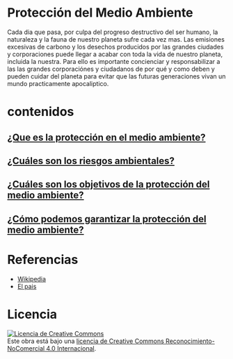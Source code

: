 # Protección del Medio Ambiente
Cada dia que pasa, por culpa del progreso destructivo del ser humano, la naturaleza y la fauna de nuestro
planeta sufre cada vez mas. Las emisiones excesivas de carbono y los desechos producidos por las grandes ciudades
y corporaciones puede llegar a acabar con toda la vida de nuestro planeta, incluida la nuestra. Para ello es
importante concienciar y responsabilizar a las las grandes corporaciónes y ciudadanos de por qué y como
deben y pueden cuidar del planeta para evitar que las futuras generaciones vivan un mundo practicamente apocaliptico.

# contenidos
## [¿Que es la protección en el medio ambiente?](contenido/que_es.md)
## [¿Cuáles son los riesgos ambientales?](riesgos.md)
## [¿Cuáles son los objetivos de la protección del medio ambiente?](objetivos.md)
## [¿Cómo podemos garantizar la protección del medio ambiente?](garantia.md)

# Referencias
- [Wikipedia](https://es.wikipedia.org/wiki/Wikipedia:Portada)
- [El pais](https://elpais.com/)
# Licencia
<a rel="license" href="http://creativecommons.org/licenses/by-nc/4.0/"><img alt="Licencia de Creative Commons" style="border-width:0" src="https://i.creativecommons.org/l/by-nc/4.0/88x31.png" /></a><br />Este obra está bajo una <a rel="license" href="http://creativecommons.org/licenses/by-nc/4.0/">licencia de Creative Commons Reconocimiento-NoComercial 4.0 Internacional</a>.
